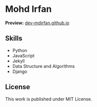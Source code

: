 # Mohd Irfan

**Preview:** [dev-mdirfan.github.io](https://dev-mdirfan.github.io/)

## Skills

- Python
- JavaScript
- Jekyll
- Data Structure and Algorithms
- Django

## License

This work is published under MIT License.

